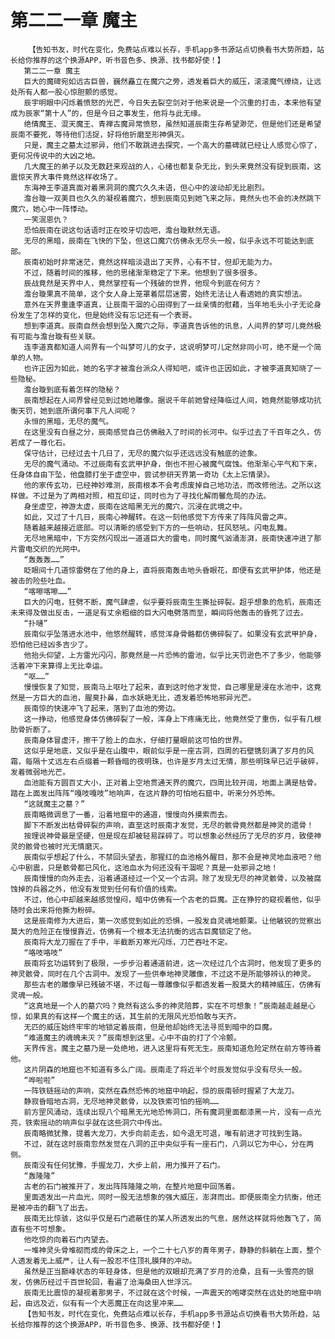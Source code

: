 # 第二二一章 魔主
        【告知书友，时代在变化，免费站点难以长存，手机app多书源站点切换看书大势所趋，站长给你推荐的这个换源APP，听书音色多、换源、找书都好使！】
       第二二一章 魔主
       巨大的魔碑宛如远古巨兽，巍然矗立在魔穴之旁，透发着巨大的威压，滚滚魔气缭绕，让远处所有人都一股心惊胆颤的感觉。
       辰宇明眼中闪烁着愤怒的光芒，今日失去裂空剑对于他来说是一个沉重的打击，本来他有望成为辰家“第十人”的，但是今日之事发生，他将与此无缘。
       绝情魔王、混天魔王、青禅古魔异常愤怒，虽然知道辰南生存希望渺茫，但是他们还是希望辰南不要死，等待他们活捉，好将他折磨至形神俱灭。
       只是，魔主之墓太过邪异，他们不敢跳进去探究，一个高大的墓碑就已经让人感觉心惊了，更何况传说中的大凶之地。
       几大魔王的弟子以及无数赶来观战的人，心绪也都复杂无比，到头来竟然没有捉到辰南，这震惊天界大事件竟然这样收场了。
       东海神王李道真面对着黑洞洞的魔穴久久未语，但心中的波动却无比剧烈。
       澹台璇一双美目也久久的凝视着魔穴，想到辰南见到她飞来之际，竟然头也不会的决然跳下魔穴，她心中一阵悸动。
       一笑泯恩仇？
       恐怕辰南在说这句话语时正在咬牙切齿吧，澹台璇默然无语。
       无尽的黑暗，辰南在飞快的下坠，但这口魔穴仿佛永无尽头一般，似乎永远不可能达到底部。
       辰南初始时非常迷茫，竟然这样暗淡退出了天界，心有不甘，但却无能为力。
       不过，随着时间的推移，他的思绪渐渐稳定了下来。他想到了很多很多。
       辰战竟然是天界中人，竟然掌控有一个残破的世界，他现今到底在何方？
       澹台璇果真不简单，这个女人身上笼罩着层层迷雾，始终无法让人看透她的真实想法。
       意外在天界重逢李道真，让辰南干涸的心田得到了一丝亲情的慰藉，当年地毛头小子无论身份发生了怎样的变化，但是始终没有忘记还有一个表哥。
       想到李道真。辰南自然会想到坠入魔穴之际，李道真告诉他的讯息，人间界的梦可儿竟然极有可能与澹台璇有些关联。
       连李道真都知道人间界有一个叫梦可儿的女子，这说明梦可儿定然非同小可，绝不是一个简单的人物。
       也许正因为如此，她的名字才被澹台派众人得知吧，或许也正因如此，才被李道真知晓了一些隐秘。
       澹台璇到底有着怎样的隐秘？
       辰南想起在人间界曾经见到过她地雕像。据说千年前她曾经降临过人间，她竟然能够成功抗衡天罚，她到底所谓何事下凡人间呢？
       永恒的黑暗，无尽的魔气。
       在这里没有白昼之分，辰南感觉自己仿佛融入了时间的长河中。似乎过去了千百年之久，仿若成了一尊化石。
       保守估计，已经过去十几日了，无尽的魔穴似乎还远远没有触底的迹象。
       无尽的魔气涌动。不过辰南有玄武甲护身，倒也不担心被魔气腐蚀。他渐渐心平气和下来，任身体自由下坠，他盘膝打坐于虚空中，尝试参研天界第一奇功《太上忘情录》。
       他的家传玄功，已经神妙难测，辰南根本不会考虑废掉自己地功法，而改修他法。之所以这样做。不过是为了两相对照，相互印证，同时也为了寻找化解雨馨危局的办法。
       身坐虚空，神游太虚，辰南在这暗黑无光的魔穴，沉浸在武境之中。
       如此，又过了十几日，辰南心神醒转。在这一刻他感觉下方传来了阵阵风雷之声。
       随着越来越接近底部。可以清晰的感受到下方的一些响动，狂风怒吼。闪电乱舞。
       无尽地黑暗中，下方突然闪现出一道道巨大的雷电，同时魔气汹涌澎湃，辰南快速冲进了那片雷电交织的光网中。
       “轰轰轰……”
       眨眼间十几道惊雷劈在了他的身上，直将辰南轰击地头昏眼花，即便有玄武甲护体，他还是被击的险些吐血。
       “喀嚓喀嚓……”
       巨大的闪电，狂劈不断，魔气肆虐，似乎要将辰南生生撕扯碎裂。超乎想象的危机，辰南还未来得及做出反击，一道足有丈余粗细的巨大闪电劈落而至，瞬间将他轰击的昏死了过去。
       “扑嗵”
       辰南似乎坠落进水池中，他悠然醒转，感觉浑身骨骼都仿佛碎裂了。如果没有玄武甲护身，恐怕他已经凶多吉少了。
       他抬头仰望，上方雷光闪闪，那竟然是一片恐怖的雷池，似乎比天罚逊色不了多少，他能够活着冲下来算得上无比幸运。
       “呕……”
       慢慢恢复了知觉，辰南马上呕吐了起来，直到这时他才发觉，自己哪里是浸在水池中，这竟然是一方巨大的血池，腥臭扑鼻，血水妖艳无比，透发着恐怖地邪异光芒。
       辰南惊的快速冲飞了起来，落到了血池的旁边。
       这一挣动，他感觉身体仿佛碎裂了一般，浑身上下疼痛无比，他竟然受了重伤，似乎有几根肋骨折断了。
       辰南身体冒虚汗，擦干了脸上的血水，仔细打量眼前这可怕的世界。
       这似乎是地底，又似乎是在山腹中，眼前似乎是一座古洞，四周的石壁镌刻满了岁月的风霜，每隔十丈远左右点缀着一颗昏暗的夜明珠，也许是岁月太过无情，那些明珠早已近乎破碎，发着微弱地光芒。
       血池能有方圆百丈大小，正对着上空地贯通天界的魔穴，四周比较开阔，地面上满是枯骨。踏在上面发出阵阵“嘎吱嘎吱”地响声，在这片静的可怕地石窟中，听来分外恐怖。
       “这就魔主之墓？”
       辰南略微调息了一番，沿着地窟中的通道，慢慢向外摸索而去。
       脚下不断发出枯骨碎裂的声响，直至这时辰南才发觉，无尽的骸骨竟然都是神灵的遗骨！
       按理说神骨最是坚硬，但是现在却被轻易踩碎了。可以想象必然经历了无尽的岁月，致使神灵的骸骨也被时光无情磨灭。
       辰南似乎想起了什么，不禁回头望去，那猩红的血池格外醒目，那不会是神灵地血液吧？他心中剧震，只是骸骨都已风化，这池血水为何还没有干涸呢？真是一处邪异之地！
       辰南慢慢的向外走去，沿着通道经过一个又一个古洞。除了发现无尽的神灵骸骨，以及被腐蚀掉的兵器之外，他没有发觉到任何有价值的线索。
       不过，他心中却越来越感觉惶闷，暗中仿佛有一个古老的巨魔。正在狰狞的窥视着他，似乎随时会出来将他撕为粉碎。
       这是辰南修为大进后，第一次感觉到如此的恐惧，一股发自灵魂地颤栗。让他敏锐的觉察出莫大的危险正在慢慢靠近，仿佛有一个根本无法抗衡的远古巨魔锁定了他。
       辰南将大龙刀握在了手中，半截断刃寒光闪烁，刀芒吞吐不定。
       “咯吱咯吱”
       辰南将玄功运转到了极限，一步步沿着通道前进，这一次经过几个古洞时，他发现了更多的神灵骸骨，同时在几个古洞中。发现了一些供奉地神灵雕像，不过这不是所能够辨认的神灵。
       那些古老的雕像早已残破不堪，不过每一尊雕像似乎都透发着一股莫大的精神威压，仿佛有灵魂一般。
       “这真地是一个人的墓穴吗？竟然有这么多的神灵陪葬，实在不可想象！”辰南越走越是心惊，如果真的有这样一个魔主的话，其生前的无限风光恐怕敢与天齐。
       无匹的威压始终牢牢的地锁定着辰南，但是他却始终无法寻觅到暗中的巨魔。
       “难道魔主的魂魄未灭？”辰南想到这里。心中不由的打了个冷颤。
       天界传言。魔主之墓乃是一处绝地，进入这里将有死无生。辰南知道危险定然在前方等待着他。
       这片阴森的地窟也不知道有多么广阔。辰南走了将近半个时辰发觉似乎没有尽头一般。
       “哗啦啦”
       一阵铁链摇动的声响，突然在森然恐怖的地窟中响起，惊的辰南顿时握紧了大龙刀。
       静寂昏暗地古洞，无尽地神灵骸骨，以及铁索可怕的摇响……
       前方罡风涌动，连续出现八个暗黑无光地恐怖洞口，所有魔洞里面都漆黑一片，没有一点光亮，铁索摇动的响声似乎就在这些洞穴中传出。
       辰南略微犹豫，提着大龙刀，大步向前走去，如今退无可退，唯有前进才可找到生路。
       不过，就在这时辰南忽然发觉在八洞的正中央似乎有一座石门，八洞以它为中心，分在两侧。
       辰南没有任何犹豫，手握龙刀，大步上前，用力推开了石门。
       “轰隆隆”
       古老的石门被推开了，发出阵阵隆隆之响，在整片地窟中回荡着。
       里面透发出一片血光，同时一股无法想象的强大威压，澎湃而出。即便辰南全力抗衡，他还是被冲击的翻飞了出去。
       辰南无比惊骇，这似乎仅是石门遮蔽住的某人所透发出的气息，居然这样就将他轰飞了，简直有些不可想象。
       他吃惊的向着石门内望去。
       一堆神灵头骨堆砌而成的骨床之上，一个二十七八岁的青年男子，静静的斜躺在上面，整个人透发着无上威严，让人有一股忍不住顶礼膜拜的冲动。
       虽然是正当巅峰状态的年轻身体，但是他的双眼却充满了岁月的沧桑，且有一头雪亮的银发，仿佛历经过千百世轮回，看遍了沧海桑田人世浮沉。
       辰南无比震惊的凝视着那男子，不过就在这个时候，一声震天的咆哮突然在远处的地窟中响起，由远及近，似有有一个大恶魔正在向这里冲来……
       【告知书友，时代在变化，免费站点难以长存，手机app多书源站点切换看书大势所趋，站长给你推荐的这个换源APP，听书音色多、换源、找书都好使！】